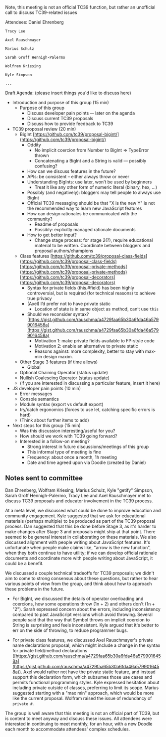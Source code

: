 Note, this meeting is not an official TC39 function, but rather an unofficial call to discuss TC39-related issues

Attendees:
	Daniel Ehrenberg

	Tracy Lee

	Axel Rauschmayer

	Marius Schulz

	Sarah Groff Hennigh-Palermo

	Wolfram Kriesing

	Kyle Simpson

	...

Draft Agenda: (please insert things you'd like to discuss here)

* Introduction and purpose of this group (15 min)
    * Purpose of this group
        * Discuss developer pain points -- later on the agenda
        * Discuss current TC39 proposals
        * Discuss how to provide feedback to TC39
* TC39 proposal review (20 min)
    * BigInt [https://github.com/tc39/proposal-bigint/](https://github.com/tc39/proposal-bigint/) 
        * Oddity
            * No implicit coercion from Number to BigInt => TypeError thrown
            * Concatenating a BigInt and a String is valid — possibly confusing?
        * How can we discuss features in the future?
        * APIs: be consistent – either always throw or never
        * Understanding BigInts: use later, won’t be used by beginners
            * Treat it like any other form of numeric literal (binary, hex, …)
        * Possibly (and negatively): bloggers may tell people to always use BigInt
        * Official TC39 messaging should be that "X is the new Y" is not the recommended way to learn new JavaScript features
        * How can design rationales be communicated with the community?
            * Readme of proposals
            * Possibly: explicitly managed rationale documents
        * How to get better input?
            * Change stage process: for stage 2(?), require educational material to be written. Coordinate between bloggers and proposal authors/champions
    * Class features [https://github.com/tc39/proposal-class-fields](https://github.com/tc39/proposal-class-fields) [https://github.com/tc39/proposal-private-methods](https://github.com/tc39/proposal-private-methods) [https://github.com/tc39/proposal-decorators](https://github.com/tc39/proposal-decorators)
        * Syntax for private fields (this.#field) has been highly controversial, but is required (for technical reasons) to achieve true privacy
        * (Axel) I’d prefer not to have private static
            * Location of state is in same object as method, can’t use `this`
        * Should we reconsider syntax? [https://gist.github.com/rauschma/a4729faa65b30a6fda46a5799016458a](https://gist.github.com/rauschma/a4729faa65b30a6fda46a5799016458a) 
            * Motivation 1: make private fields available to FP-style code
            * Motivation 2: enable an alternative to private static
            * Reasons against: more complexity, better to stay with max-min design maxim.
    * Other Stage 3 features (if time allows)
        * Global
    * Optional Chaining Operator (status update)
    * Nullish Coalescing Operator (status update)
    * (if you are interested in discussing a particular feature, insert it here)
* JS developer pain points (10 min)
    * Error messages
    * Console semantics
    * Module syntax (export vs default export)
    * try/catch ergonomics (forces to use let, catching specific errors is hard) 
    * (Think about further items to add)
* Next steps for this group (15 min)
    * Was this discussion interesting/useful for you?
    * How should we work with TC39 going forward?
    * Interested in a follow-on meeting?
        * Strong interest in future discussions/meetings of this group
        * This informal type of meeting is fine
        * Frequency: about once a month, 1h meeting
        * Date and time agreed upon via Doodle (created by Daniel)

## Notes sent to committee

Dan Ehrenberg, Wolfram Kriesing, Marius Schulz, Kyle "getify" Simpson, Sarah Groff Hennigh-Palermo, Tracy Lee and Axel Rauschmayer met to discuss TC39 proposals and educator involvement in the TC39 process.

At a meta level, we discussed what could be done to improve education and community engagement. Kyle suggested that we ask for educational materials (perhaps multiple) to be produced as part of the TC39 proposal process. Dan suggested that this be done before Stage 3, as it's harder to make changes after Stage 3 and proposals might ship at that point. There seemed to be general interest in collaborating on these materials. We also discussed alignment with people writing about JavaScript features. It's unfortunate when people make claims like, "arrow is the new function", when they both continue to have utility; if we can develop official rationale documents and coordinate more with people writing about JavaScript, it could be a benefit.

We discussed a couple technical tradeoffs for TC39 proposals; we didn't aim to come to strong consensus about these questions, but rather to hear various points of view from the group, and think about how to approach these problems in the future.

- For BigInt, we discussed the details of operator overloading and coercions, how some operations throw (1n + 2) and others don't (1n + "2"). Sarah expressed concern about the errors, including inconsistency compared to past JavaScript versions which avoid throwing. Several people said that the way that Symbol throws on implicit coercion to String is surprising and feels inconsistent. Kyle argued that it's better to err on the side of throwing, to reduce programmer bugs.

- For private class features, we discussed Axel Rauschmayer's private name declarations proposal, which might include a change in the syntax for private field/method declarations ([https://gist.github.com/rauschma/a4729faa65b30a6fda46a5799016458a](https://gist.github.com/rauschma/a4729faa65b30a6fda46a5799016458a)). Axel would rather not have the private static feature, and instead support this declaration form, which subsumes those use cases and permits functional programming styles. Kyle expressed hesitation about including private outside of classes, preferring to limit its scope. Marius suggested starting with a "max min" approach, which would be more like the current proposal. Wolfram raised the issue of redundancy of `private #`.

The group is well aware that this meeting is not an official part of TC39, but is content to meet anyway and discuss these issues. All attendees were interested in continuing to meet monthly, for an hour, with a new Doodle each month to accommodate attendees' complex schedules.
